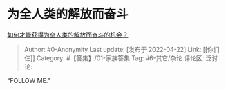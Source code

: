 # 为全人类的解放而奋斗
[如何才能获得为全人类的解放而奋斗的机会？](https://www.zhihu.com/question/529236181/answer/2451699114)

> Author: #0-Anonymity
> Last update: [发布于 2022-04-22]
> Link: [[你们仨]]
> Category: #【答集】/01-家族答集
> Tag: #6-其它/杂论
> 评论区:
> 泛讨论:

“FOLLOW ME.”
